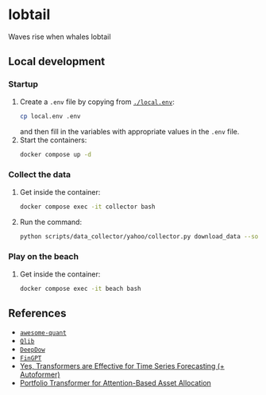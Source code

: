 # lobtail
Waves rise when whales lobtail

## Local development
### Startup
1. Create a `.env` file by copying from [`./local.env`](./local.env):
    ```bash
    cp local.env .env
    ```
    and then fill in the variables with appropriate values in the `.env` file.
2. Start the containers:
    ```bash
    docker compose up -d
    ```

### Collect the data
1. Get inside the container:
    ```bash
    docker compose exec -it collector bash
    ```
2. Run the command:
    ```bash
    python scripts/data_collector/yahoo/collector.py download_data --source_dir /usr/src/lobtail/data/us_data --start 1900-01-01 --end 2024-12-31 --delay 1 --interval 1d --region US
    ```

### Play on the beach
1. Get inside the container:
    ```bash
    docker compose exec -it beach bash
    ```

## References
- [`awesome-quant`](https://github.com/wilsonfreitas/awesome-quant)
- [`Qlib`](https://github.com/microsoft/qlib)
- [`DeepDow`](https://github.com/jankrepl/deepdow)
- [`FinGPT`](https://github.com/ai4finance-foundation/fingpt)
- [Yes, Transformers are Effective for Time Series Forecasting (+ Autoformer)](https://huggingface.co/blog/autoformer)
- [Portfolio Transformer for Attention-Based Asset Allocation](https://arxiv.org/pdf/2206.03246.pdf)

